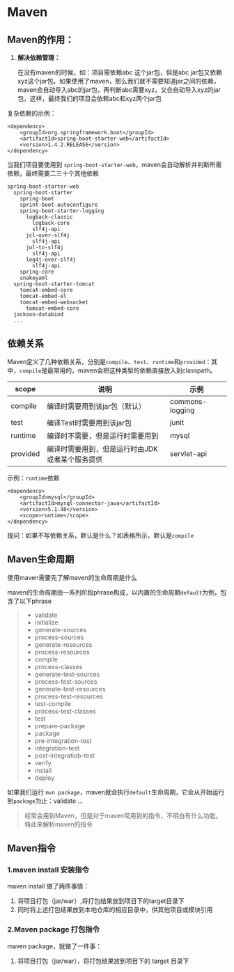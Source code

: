 # Maven
## Maven的作用：

1. **解决依赖管理：**

   在没有maven的时候，如：项目需依赖abc 这个jar包，但是abc jar包又依赖xyz这个jar包。如果使用了maven，那么我们就不需要知道jar之间的依赖，maven会自动导入abc的jar包，再判断abc需要xyz，又会自动导入xyz的jar包，这样，最终我们的项目会依赖abc和xyz两个jar包

复杂依赖的示例：

```
<dependency>
    <groupId>org.springframework.boot</groupId>
    <artifactId>spring-boot-starter-web</artifactId>
    <version>1.4.2.RELEASE</version>
</dependency>
```

当我们项目要使用到 `spring-boot-starter-web`，maven会自动解析并判断所需依赖，最终需要二三十个其他依赖

```
spring-boot-starter-web
  spring-boot-starter
    spring-boot
    sprint-boot-autoconfigure
    spring-boot-starter-logging
      logback-classic
        logback-core
        slf4j-api
      jcl-over-slf4j
        slf4j-api
      jul-to-slf4j
        slf4j-api
      log4j-over-slf4j
        slf4j-api
    spring-core
    snakeyaml
  spring-boot-starter-tomcat
    tomcat-embed-core
    tomcat-embed-el
    tomcat-embed-websocket
      tomcat-embed-core
  jackson-databind
  ...
```

## 依赖关系

Maven定义了几种依赖关系，分别是`compile`、`test`、`runtime`和`provided`：其中，`compile`是最常用的，maven会把这种类型的依赖直接放入到classpath。

| scope    | 说明                                            | 示例            |
| -------- | ----------------------------------------------- | --------------- |
| compile  | 编译时需要用到该jar包（默认）                   | commons-logging |
| test     | 编译Test时需要用到该jar包                       | junit           |
| runtime  | 编译时不需要，但是运行时需要用到                | mysql           |
| provided | 编译时需要用到，但是运行时由JDK或者某个服务提供 | servlet-api     |

示例：`runtime`依赖

```
<dependency>
    <groupId>mysql</groupId>
    <artifactId>mysql-connector-java</artifactId>
    <version>5.1.48</version>
    <scope>runtime</scope>
</dependency>
```



提问：如果不写依赖关系，默认是什么？如表格所示，默认是`compile`

## Maven生命周期

使用maven需要先了解maven的生命周期是什么

maven的生命周期由一系列阶段phrase构成，以内置的生命周期`default`为例，包含了以下phrase

> - validate
> - initialize
> - generate-sources
> - process-sources
> - generate-resources
> - process-resources
> - compile
> - process-classes
> - generate-test-sources
> - process-test-sources
> - generate-test-resources
> - process-test-resources
> - test-compile
> - process-test-classes
> - test
> - prepare-package
> - package
> - pre-integration-test
> - integration-test
> - post-integratiob-test
> - verify
> - install
> - deploy

如果我们运行 `mvn package`，maven就会执行`default`生命周期，它会从开始运行到`package`为止：validate ... 



> 经常会用到Maven，但是对于maven常用到的指令，不明白有什么功能。特此来解析maven的指令

## Maven指令

### 1.maven install 安装指令
maven install 做了两件事情：
1. 将项目打包（jar/war）,将打包结果放到项目下的target目录下
2. 同时将上述打包结果放到本地仓库的相应目录中，供其他项目或模块引用


### 2.Maven package 打包指令
maven package，就做了一件事：

1. 将项目打包（jar/war），将打包结果放到项目下的 target 目录下